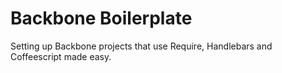 # Backbone Boilerplate

Setting up Backbone projects that use Require, Handlebars and Coffeescript made easy.